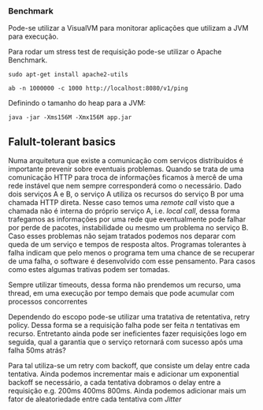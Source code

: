 ### Benchmark

Pode-se utilizar a VisualVM para monitorar aplicações que utilizam a JVM para execução.

Para rodar um stress test de requisição pode-se utilizar o Apache Benchmark.

``sudo apt-get install apache2-utils``

``ab -n 1000000 -c 1000 http://localhost:8080/v1/ping``

Definindo o tamanho do heap para a JVM:

``java -jar -Xms156M -Xmx156M app.jar``


## Falult-tolerant basics

Numa arquitetura que existe a comunicação com serviços distribuídos é importante prevenir sobre eventuais problemas. Quando se trata de uma comunicação HTTP para troca de informações ficamos à mercê de uma rede instável que nem sempre corresponderá como o necessário. Dado dois serviços A e B, o serviço A utiliza os recursos do serviço B por uma chamada HTTP direta. Nesse caso temos uma *remote call* visto que a chamada não é interna do próprio serviço A, i.e. *local call*, dessa forma trafegamos as informações por uma rede que eventualmente pode falhar por perde de pacotes, instabilidade ou mesmo um problema no serviço B. Caso esses problemas não sejam tratados podemos nos deparar com queda de um serviço e tempos de resposta altos. Programas tolerantes à falha indicam que pelo menos o programa tem uma chance de se recuperar de uma falha, o software é desenvolvido com esse pensamento. Para casos como estes algumas trativas podem ser tomadas.

Sempre utilizar timeouts, dessa forma não prendemos um recurso, uma thread, em uma execução por tempo demais que pode acumular com processos concorrentes

Dependendo do escopo pode-se utilizar uma tratativa de retentativa, retry policy. Dessa forma se a requisição falha pode ser feita *n* tentativas em recurso. Entretanto ainda pode ser ineficientes fazer requisições logo em seguida, qual a garantia que o serviço retornará com sucesso após uma falha 50ms atrás? 

Para tal utiliza-se um retry com backoff, que consiste um delay entre cada tentativa. Ainda podemos incrementar mais e adicionar um exponential backoff se necessário, a cada tentativa dobramos o delay entre a requisição e.g. 200ms 400ms 800ms. Ainda podemos adicionar mais um fator de aleatoriedade entre cada tentativa com *Jitter*